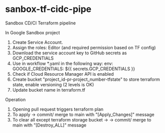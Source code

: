 # sanbox-tf-cidc-pipe
Sandbox CD/CI Terraform pipeline

In Google Sandbox project

1) Create Service Account.
2) Assign the roles: Editor (and required permission based on TF config)
3) Download the service account key to GitHub secrets as GCP_CREDENTIALS
4) Use in workflow *.yaml in the following way: env:
        GOOGLE_CREDENTIALS: ${{ secrets.GCP_CREDENTIALS }}
5) Check if Cloud Resource Manager API is enabled
6) Create bucket "project_id-pr-project_number-tfstate" to store terraform state, enable versioning (2 levels is OK)
7) Update bucket name in terraform.tf

Operation

1) Opening pull request triggers terraform plan
2) To apply -> commit/ merge to main with "[Apply_Changes]" message
3) To clear all except terraform storage bucket ->  -> commit/ merge to main with "[Destroy_ALL]" message

